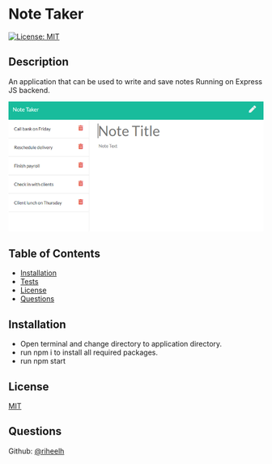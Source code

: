 # Note Taker

[![License: MIT](https://img.shields.io/badge/License-MIT-yellow.svg)](https://opensource.org/licenses/MIT)


## Description  
An application that can be used to write and save notes Running on Express JS backend.

![Note Taker Page](./Assets/screenshot.PNG)

## Table of Contents

- [Installation](#Installation)<br>
- [Tests](#Tests)<br>
- [License](#License)<br>
- [Questions](#Questions)


## Installation
- Open terminal and change directory to application directory.
- run npm i to install all required packages.
- run npm start


## License

[MIT](https://opensource.org/licenses/MIT)


## Questions
Github: [@riheelh](https://www.github.com/riheelh/) <br>

